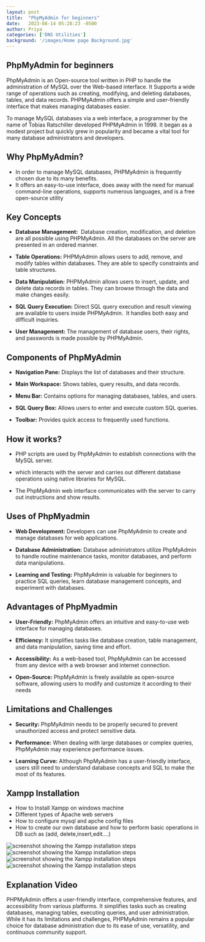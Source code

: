 ```yaml
---
layout: post
title:  "PhpMyAdmin for beginners"
date:   2023-08-14 05:28:23 -0500
author: Priya
categories: ['DNS Utilities']
background: '/images/Home page Background.jpg'
---
```

## PhpMyAdmin for beginners


PhpMyAdmin is an Open-source tool written in PHP to handle the administration of MySQL over the Web-based interface. It Supports a wide range of operations such as creating, modifying, and deleting databases, tables, and data records. PHPMyAdmin offers a simple and user-friendly interface that makes managing databases easier.

To manage MySQL databases via a web interface, a programmer by the name of Tobias Ratschiller developed PHPMyAdmin in 1998. It began as a modest project but quickly grew in popularity and became a vital tool for many database administrators and developers.

## Why PhpMyAdmin?
 - In order to manage MySQL databases, PHPMyAdmin is frequently chosen due to its many benefits. 
 - It offers an easy-to-use interface, does away with the need for manual command-line operations, supports numerous languages, and is a free open-source utility

## Key Concepts
- **Database Management:**  Database creation, modification, and deletion are all possible using PHPMyAdmin. All the databases on the server are presented in an ordered manner.

- **Table Operations:** PHPMyAdmin allows users to add, remove, and modify tables within databases. They are able to specify constraints and table structures.

 - **Data Manipulation:** PHPMyAdmin allows users to insert, update, and delete data records in tables. They can browse through the data and make changes easily.

 - **SQL Query Execution:** Direct SQL query execution and result viewing are available to users inside PHPMyAdmin.  It handles both easy and difficult inquiries.
- **User Management:** The management of database users, their rights, and passwords is made possible by PHPMyAdmin.

## Components of PhpMyAdmin

- **Navigation Pane:** Displays the list of databases and their structure.

- **Main Workspace:** Shows tables, query results, and data records.

- **Menu Bar:** Contains options for managing databases, tables, and users.

- **SQL Query Box:** Allows users to enter and execute custom SQL queries.

- **Toolbar:** Provides quick access to frequently used functions.

## How it works?
 - PHP scripts are used by PhpMyAdmin to establish connections with the MySQL server.

 - which interacts with the server and carries out different database operations using native libraries for MySQL. 
 
 - The PhpMyAdmin web interface communicates with the server to carry out instructions and show results.

## Uses of PhpMyadmin

- **Web Development:** Developers can use PhpMyAdmin to create and manage databases for web applications.

- **Database Administration:** Database administrators utilize PhpMyAdmin to handle routine maintenance tasks, monitor databases, and perform data manipulations.

- **Learning and Testing:** PhpMyAdmin is valuable for beginners to practice SQL queries, learn database management concepts, and experiment with databases.

## Advantages of PhpMyadmin
- **User-Friendly:** PhpMyAdmin offers an intuitive and easy-to-use web interface for managing databases.

- **Efficiency:** It simplifies tasks like database creation, table management, and data manipulation, saving time and effort.

- **Accessibility:** As a web-based tool, PhpMyAdmin can be accessed from any device with a web browser and internet connection.

- **Open-Source:** PhpMyAdmin is freely available as open-source software, allowing users to modify and customize it according to their needs

## Limitations and Challenges

- **Security:** PhpMyAdmin needs to be properly secured to prevent unauthorized access and protect sensitive data.

- **Performance:** When dealing with large databases or complex queries, PhpMyAdmin may experience performance issues.

- **Learning Curve:** Although PhpMyAdmin has a user-friendly interface, users still need to understand database concepts and SQL to make the most of its features.

## Xampp Installation
- How to Install Xampp on windows machine 
- Different types of Apache web servers
- How to configure mysql and apche config files
- How to create our own database and how to perform basic operations in DB such as (add, delete,insert,edit….) 

<img class="img-fluid" src="/EHEblog/images/phpmyadmin/1.png" alt="screenshot showing the Xampp installation steps">
<img class="img-fluid" src="/EHEblog/images/phpmyadmin/2.png" alt="screenshot showing the Xampp installation steps">
<img class="img-fluid" src="/EHEblog/images/phpmyadmin/3.png" alt="screenshot showing the Xampp installation steps">
<img class="img-fluid" src="/EHEblog/images/phpmyadmin/4.png" alt="screenshot showing the Xampp installation steps">

## Explanation Video

PHPMyAdmin offers a user-friendly interface, comprehensive features, and accessibility from various platforms. It simplifies tasks such as creating databases, managing tables, executing queries, and user administration. While it has its limitations and challenges, PHPMyAdmin remains a popular choice for database administration due to its ease of use, versatility, and continuous community support.
